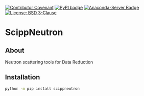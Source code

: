 [![Contributor Covenant](https://img.shields.io/badge/Contributor%20Covenant-2.1-4baaaa.svg)](CODE_OF_CONDUCT.md)
[![PyPI badge](http://img.shields.io/pypi/v/scippneutron.svg)](https://pypi.python.org/pypi/scippneutron)
[![Anaconda-Server Badge](https://anaconda.org/scipp/scippneutron/badges/version.svg)](https://anaconda.org/scipp/scippneutron)
[![License: BSD 3-Clause](https://img.shields.io/badge/License-BSD%203--Clause-blue.svg)](LICENSE)

# ScippNeutron

## About

Neutron scattering tools for Data Reduction

## Installation

```sh
python -m pip install scippneutron
```
